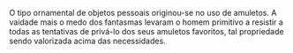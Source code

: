 ﻿O tipo ornamental de objetos pessoais originou-se no uso de amuletos. A vaidade mais o medo dos fantasmas levaram o homem primitivo a resistir a todas as tentativas de privá-lo dos seus amuletos favoritos, tal propriedade sendo valorizada acima das necessidades.